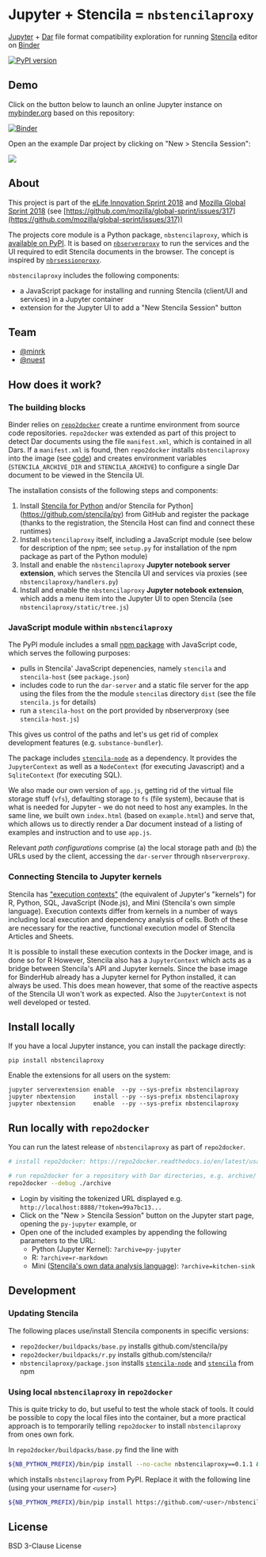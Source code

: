 # Jupyter + Stencila = `nbstencilaproxy`

[Jupyter](https://jupyter.org/) + [Dar](https://github.com/substance/dar) file format compatibility exploration for running [Stencila](http://stenci.la/) editor on [Binder](https://mybinder.org/)

[![PyPI version](https://badge.fury.io/py/nbstencilaproxy.svg)](https://badge.fury.io/py/nbstencilaproxy)

## Demo

Click on the button below to launch an online Jupyter instance on [mybinder.org](https://mybinder.org) based on this repository:

[![Binder](https://mybinder.org/badge.svg)](https://mybinder.org/v2/gh/minrk/nbstencilaproxy/master?urlpath=stencila)

Open an the example Dar project by clicking on "New > Stencila Session":

![](new-session-button.png)

## About

This project is part of the [eLife  Innovation Sprint 2018](https://elifesci.org/innovationsprint2018) and [Mozilla Global Sprint 2018](https://mozilla.github.io/global-sprint/) (see [https://github.com/mozilla/global-sprint/issues/317](https://github.com/mozilla/global-sprint/issues/317))

The projects core module is a Python package, `nbstencilaproxy`, which is [available on PyPI](https://pypi.org/project/nbstencilaproxy/).
It is based on [`nbserverproxy`](https://github.com/jupyterhub/nbserverproxy) to run the services and the UI required to edit Stencila documents in the browser.
The concept is inspired by [`nbrsessionproxy`](https://github.com/jupyterhub/nbrsessionproxy).

`nbstencilaproxy` includes the following components:

- a JavaScript package for installing and running Stencila (client/UI and services) in a Jupyter container
- extension for the Jupyter UI to add a "New Stencila Session" button

## Team

- [@minrk](https://github.com/minrk)
- [@nuest](https://github.com/nuest)

## How does it work?

### The building blocks

Binder relies on [`repo2docker`](https://repo2docker.readthedocs.io/en/latest/) create a runtime environment from source code repositories.
`repo2docker` was extended as part of this project to detect Dar documents using the file `manifest.xml`, which is contained in all Dars.
If a `manifest.xml` is found, then `repo2docker` installs `nbstencilaproxy` into the image (see [code](https://github.com/jupyter/repo2docker/blob/master/repo2docker/buildpacks/base.py#L521)) and creates environment variables (`STENCILA_ARCHIVE_DIR` and `STENCILA_ARCHIVE`) to configure a single Dar document to be viewed in the Stencila UI.

The installation consists of the following steps and components:

1. Install [Stencila for Python](https://github.com/stencila/py) and/or Stencila for Python](https://github.com/stencila/py) from GitHub and register the package (thanks to the registration, the Stencila Host can find and connect these runtimes)
1. Install `nbstencilaproxy` itself, including a JavaScript module (see below for description of the npm; see `setup.py` for installation of the npm package as part of the Python module)
1. Install and enable the `nbstencilaproxy` **Jupyter notebook server extension**,  which serves the Stencila UI and services via proxies (see `nbstencilaproxy/handlers.py`)
1. Install and enable the `nbstencilaproxy` **Jupyter notebook extension**, which adds a menu item into the Jupyter UI to open Stencila (see `nbstencilaproxy/static/tree.js`)

### JavaScript module within `nbstencilaproxy`

The PyPI module includes a small [npm package](https://www.npmjs.com/) with JavaScript code, which serves the following purposes:

- pulls in Stencila' JavaScript depenencies, namely `stencila` and `stencila-host` (see `package.json`)
- includes code to run the `dar-server` and a static file server for the app using the files from the the module `stencila`s directory `dist` (see the file `stencila.js` for details)
- run a `stencila-host` on the port provided by nbserverproxy (see `stencila-host.js`)

This gives us control of the paths and let's us get rid of complex development features (e.g. `substance-bundler`).

The package includes [`stencila-node`](https://www.npmjs.com/package/stencila-node) as a dependency.
It provides the `JupyterContext` as well as a `NodeContext` (for executing Javascript) and a `SqliteContext` (for executing SQL).

We also made our own version of `app.js`, getting rid of the virtual file storage stuff (`vfs`), defaulting storage to `fs` (file system), because that is what is needed for Jupyter - we do not need to host any examples.
In the same line, we built own `index.html` (based on `example.html`) and serve that, which allows us to directly render a Dar document instead of a listing of examples and instruction and to use `app.js`.

Relevant _path configurations_ comprise (a) the local storage path and (b) the URLs used by the client, accessing the `dar-server` through `nbserverproxy`.

### Connecting Stencila to Jupyter kernels

Stencila has ["execution contexts"](https://stenci.la/learn/intro.html) (the equivalent of Jupyter's "kernels") for R, Python, SQL, JavaScript (Node.js), and Mini (Stencila's own simple language).
Execution contexts differ from kernels in a number of ways including local execution and dependency analysis of cells.
Both of these are necessary for the reactive, functional execution model of Stencila Articles and Sheets.

It is possible to install these execution contexts in the Docker image, and is done so for R
However, Stencila also has a `JupyterContext` which acts as a bridge between Stencila's API and Jupyter kernels.
Since the base image for BinderHub already has a Jupyter kernel for Python installed, it can always be used.
This does mean however, that some of the reactive aspects of the Stencila UI won't work as expected.
Also the `JupyterContext` is not well developed or tested.

## Install locally

If you have a local Jupyter instance, you can install the package directly:

```
pip install nbstencilaproxy
```

Enable the extensions for all users on the system:

```
jupyter serverextension enable  --py --sys-prefix nbstencilaproxy
jupyter nbextension     install --py --sys-prefix nbstencilaproxy
jupyter nbextension     enable  --py --sys-prefix nbstencilaproxy
```

## Run locally with `repo2docker`

You can run the latest release of `nbstencilaproxy` as part of `repo2docker`.

```bash
# install repo2docker: https://repo2docker.readthedocs.io/en/latest/usage.html#running-repo2docker-locally

# run repo2docker for a repository with Dar directories, e.g. archive/ in this repository (add '--no-build' option to only inspect Dockerfile)
repo2docker --debug ./archive
```

- Login by visiting the tokenized URL displayed e.g. `http://localhost:8888/?token=99a7bc13...`
- Click on the "New > Stencila Session" button on the Jupyter start page, opening the `py-jupyter` example, or
- Open one of the included examples by appending the following parameters to the URL:
  - Python (Jupyter Kernel): `?archive=py-jupyter`
  - R: `?archive=r-markdown`
  - Mini ([Stencila's own data analysis language](https://github.com/stencila/mini)): `?archive=kitchen-sink`

## Development

### Updating Stencila

The following places use/install Stencila components in specific versions:

- `repo2docker/buildpacks/base.py` installs github.com/stencila/py
- `repo2docker/buildpacks/r.py` installs github.com/stencila/r
- `nbstencilaproxy/package.json` installs [`stencila-node`](https://www.npmjs.com/package/stencila-node) and [`stencila`](https://www.npmjs.com/package/stencila) from npm

### Using local `nbstencilaproxy` in `repo2docker`

This is quite tricky to do, but useful to test the whole stack of tools.
It could be possible to copy the local files into the container, but a more practical approach is to temporarily telling `repo2docker` to install `nbstencilaproxy` from ones own fork.

In `repo2docker/buildpacks/base.py` find the line with

```bash
${NB_PYTHON_PREFIX}/bin/pip install --no-cache nbstencilaproxy==0.1.1 && \
```

which installs `nbstencilaproxy` from PyPI.
Replace it with the following line (using your username for `<user>`)

```bash
${NB_PYTHON_PREFIX}/bin/pip install https://github.com/<user>/nbstencilaproxy/archive/master.tar.gz && \
```

## License

BSD 3-Clause License
